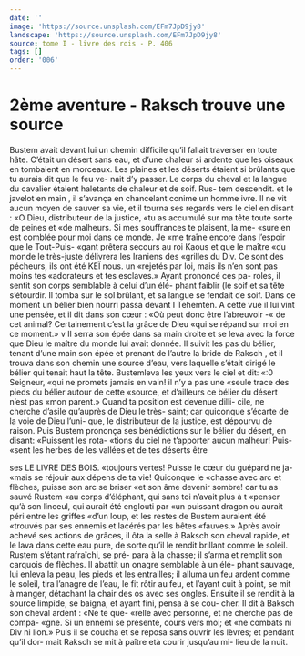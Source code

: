 ```yaml
---
date: ''
image: 'https://source.unsplash.com/EFm7JpD9jy8'
landscape: 'https://source.unsplash.com/EFm7JpD9jy8'
source: tome I - livre des rois - P. 406
tags: []
order: '006'
---
```


# 2ème aventure - Raksch trouve une source

Bustem avait devant lui un chemin difficile qu’il fallait traverser en toute hâte. C’était un désert sans
eau, et d’une chaleur si ardente que les oiseaux en tombaient en morceaux. Les plaines et les déserts étaient si brûlants que tu aurais dit que le feu ve-
nait d’y passer. Le corps du cheval et la langue du cavalier étaient haletants de chaleur et de soif. Rus- tem descendit. et le javelot en main , il s’avança en chancelant conime un homme ivre. Il ne vit aucun moyen de sauver sa vie, et il tourna ses regards vers le ciel en disant : «O Dieu, distributeur de la justice, «tu as accumulé sur ma tête toute sorte de peines et
«de malheurs. Si mes souffrances te plaisent, la me- «sure en est comblée pour moi dans ce monde. Je «me traîne encore dans l’espoir que le Tout-Puis-
«gant prêtera secours au roi Kaous et que le maître
«du monde le très-juste délivrera les Iraniens des «grilles du Div. Ce sont des pécheurs, ils ont été
KEÏ nous. un «rejetés par loi, mais ils n’en sont pas moins tes
«adorateurs et tes esclaves.» Ayant prononcé ces pa- roles, il sentit son corps semblable à celui d’un élé- phant faiblir (le soif et sa tête s’étourdir. Il tomba
sur le sol brûlant, et sa langue se fendait de soif. Dans ce moment un bélier bien nourri passa devant I Tehemten. A cette vue il lui vint une pensée, et il dit dans son cœur : «Où peut donc être l’abreuvoir
-« de cet animal? Certainement c’est la grâce de Dieu
«qui se répand sur moi en ce moment.» v Il serra son épée dans sa main droite et se leva
avec la force que Dieu le maître du monde lui avait donnée. Il suivit les pas du bélier, tenant d’une main
son épée et prenant de l’autre la bride de Raksch , et
il trouva dans son chemin une source d’eau, vers laquelle s’était dirigé le bélier qui tenait haut la tête.
Bustemleva les yeux vers le ciel et dit: «:0 Seigneur,
«qui ne promets jamais en vain! il n’y a pas une
«seule trace des pieds du bélier autour de cette «source, et d’ailleurs ce bélier du désert n’est pas
«mon parent.» Quand ta position est devenue dilli- cile, ne cherche d’asile qu’auprès de Dieu le très-
saint; car quiconque s’écarte de la voie de Dieu l’uni-
que, le distributeur de la justice, est dépourvu de raison. Puis Bustem prononça ses bénédictions sur
le bélier du désert, en disant: «Puissent les rota- «tions du ciel ne t’apporter aucun malheur! Puis- «sent les herbes de les vallées et de tes déserts être

ses LE LIVRE DES BOIS.
«toujours vertes! Puisse le cœur du guépard ne ja-
«mais se réjouir aux dépens de ta vie! Quiconque le «chasse avec arc et flèches, puisse son arc se briser «et son âme devenir sombre! car tu as sauvé Rustem «au corps d’éléphant, qui sans toi n’avait plus à
t «penser qu’à son linceul, qui aurait été englouti par
«un puissant dragon ou aurait péri entre les griffes
«d’un loup, et les restes de Bustem auraient été «trouvés par ses ennemis et lacérés par les bêtes «fauves.» Après avoir achevé ses actions de grâces,
il ôta la selle à Baksch son cheval rapide, et le lava dans cette eau pure, de sorte qu’il le rendit brillant comme le soleil. Rustem s’étant rafraîchi, se pré-
para à la chasse; il s’arma et remplit son carquois de flèches. Il abattit un onagre semblable à un élé-
phant sauvage, lui enleva la peau, les pieds et les entrailles; il alluma un feu ardent comme le soleil, tira l’anagre de l’eau, le fit rôtir au feu, et l’ayant
cuit à point, se mit à manger, détachant la chair des os avec ses ongles. Ensuite il se rendit à la source limpide, se baigna, et ayant fini, pensa à se cou- cher. Il dit à Baksch son cheval ardent : «Ne te que- «relle avec personne, et ne cherche pas de compa- «gne. Si un ennemi se présente, cours vers moi; et «ne combats ni Div ni lion.» Puis il se coucha et se reposa sans ouvrir les lèvres; et pendant qu’il dor- mait Raksch se mit à paître età courir jusqu’au mi-
lieu de la nuit.
